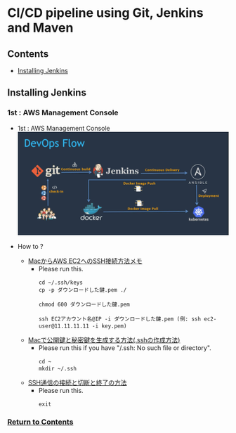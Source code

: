 # CI/CD pipeline using Git, Jenkins and Maven

<a id="contents"></a>

## Contents

* [Installing Jenkins](#jenkins)


<a id="jenkins"></a>

## Installing Jenkins

### 1st : AWS Management Console

* 1st : AWS Management Console
![Image](../src/Images/Section01/DevOpsFlow.png)

* How to ?
  * [MacからAWS EC2へのSSH接続方法メモ](https://gloria.cool/blog/20200528-aws-ssh/)
    * Please run this.
      ```
      cd ~/.ssh/keys
      cp -p ダウンロードした鍵.pem ./

      chmod 600 ダウンロードした鍵.pem

      ssh EC2アカウント名@IP -i ダウンロードした鍵.pem (例: ssh ec2-user@11.11.11.11 -i key.pem)
      ```
  * [Macで公開鍵と秘密鍵を生成する方法(.sshの作成方法)](https://qiita.com/wakahara3/items/52094d476774f3a2f619)
    * Please run this if you have "/.ssh: No such file or directory".
      ```
      cd ~
      mkdir ~/.ssh
      ```
  * [SSH通信の接続と切断と終了の方法](https://www.hiramine.com/physicalcomputing/raspberrypi/ssh_connect.html)
    * Please run this.
      ```
      exit
      ```

### [Return to Contents](#contents)




